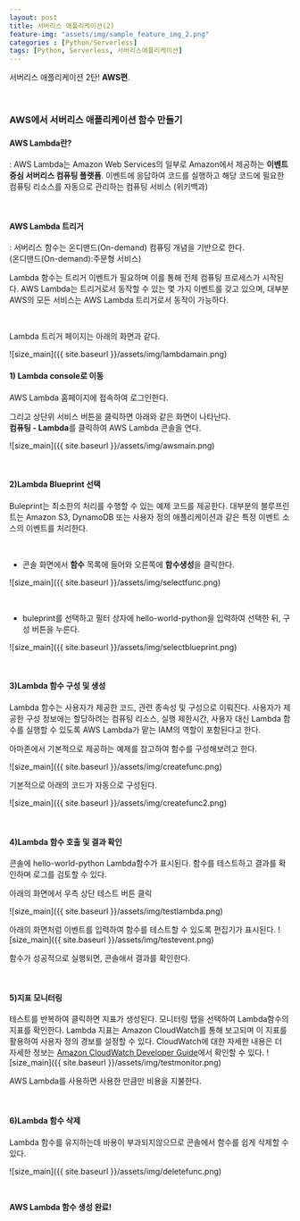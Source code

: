 ```yaml
---
layout: post
title: 서버리스 애플리케이션(2)
feature-img: "assets/img/sample_feature_img_2.png"
categories : [Python/Serverless]
tags: [Python, Serverless, 서버리스애플리케이션]
---
```


서버리스 애플리케이션 2탄! **AWS편**.

<br>

### AWS에서 서버리스 애플리케이션 함수 만들기

#### AWS Lambda란?
: AWS Lambda는 Amazon Web Services의 일부로 Amazon에서 제공하는 **이벤트 중심 서버리스 컴퓨팅 플랫폼**. 이벤트에 응답하여 코드를 실행하고 해당 코드에 필요한 컴퓨팅 리소스를 자동으로 관리하는 컴퓨팅 서비스 (위키백과)

<br>

#### AWS Lambda 트리거
: 서버리스 함수는 온디맨드(On-demand) 컴퓨팅 개념을 기반으로 한다.<br>
(온디맨드(On-demand):주문형 서비스)


Lambda 함수는 트리거 이벤트가 필요하며 이를 통해 전체 컴퓨팅 프로세스가 시작된다.
AWS Lambda는 트리거로서 동작할 수 있는 몇 가지 이벤트를 갖고 있으며, 대부분 AWS의 모든 서비스는 AWS Lambda 트리거로서 동작이 가능하다.

<br>

Lambda 트리거 페이지는 아래의 화면과 같다.

![size_main]({{ site.baseurl }}/assets/img/lambdamain.png)
<br>

#### 1) Lambda console로 이동

AWS Lambda 홈페이지에 접속하여 로그인한다.

그리고 상단위 서비스 버튼을 클릭하면 아래와 같은 화면이 나타난다.<br>
**컴퓨팅 - Lambda**를 클릭하여 AWS Lambda 콘솔을 연다.

![size_main]({{ site.baseurl }}/assets/img/awsmain.png)


<br>

#### 2)Lambda Blueprint 선택

Buleprint는 최소한의 처리를 수행할 수 있는 예제 코드를 제공한다.
대부분의 블루프린트는 Amazon S3, DynamoDB 또는 사용자 정의 애플리케이션과 같은 특정 이벤트 소스의 이벤트를 처리한다.

<br>

* 콘솔 화면에서 **함수** 목록에 들어와 오른쪽에 **함수생성**을 클릭한다.

![size_main]({{ site.baseurl }}/assets/img/selectfunc.png)

<br>

* buleprint를 선택하고 필터 상자에 hello-world-python을 입력하여 선택한 뒤, 구성 버튼을 누른다.

![size_main]({{ site.baseurl }}/assets/img/selectblueprint.png)

<br>

#### 3)Lambda 함수 구성 및 생성

Lambda 함수는 사용자가 제공한 코드, 관련 종속성 및 구성으로 이뤄진다. 사용자가 제공한 구성 정보에는 할당하려는 컴퓨팅 리소스, 실행 제한시간, 사용자 대신 Lambda 함수를 실행할 수 있도록 AWS Lambda가 맡는 IAM의 역할이 포함된다고 한다.

아마존에서 기본적으로 제공하는 예제를 참고하여 함수를 구성해보려고 한다.


![size_main]({{ site.baseurl }}/assets/img/createfunc.png)


기본적으로 아래의 코드가 자동으로 구성된다.

![size_main]({{ site.baseurl }}/assets/img/createfunc2.png)


<br>

#### 4)Lambda 함수 호출 및 결과 확인

콘솔에 hello-world-python Lambda함수가 표시된다. 함수를 테스트하고 결과를 확인하며 로그를 검토할 수 있다.


아래의 화면에서 우측 상단 테스트 버튼 클릭

![size_main]({{ site.baseurl }}/assets/img/testlambda.png)

아래의 화면처럼 이벤트를 입력하여 함수를 테스트할 수 있도록 편집기가 표시된다.
![size_main]({{ site.baseurl }}/assets/img/testevent.png)


함수가 성공적으로 실행되면, 콘솔애서 결과를 확인한다.

<br>

#### 5)지표 모니터링

테스트를 반복하여 클릭하면 지표가 생성된다. 모니터링 탭을 선택하여 Lambda함수의 지표를 확인한다.
Lambda 지표는 Amazon CloudWatch를 통해 보고되며 이 지표를 활용하여 사용자 정의 경보를 설정할 수 있다. CloudWatch에 대한 자세한 내용은 더 자세한 정보는 [Amazon CloudWatch Developer Guide](http://docs.aws.amazon.com/AmazonCloudWatch/latest/DeveloperGuide/WhatIsCloudWatch.html
)에서 확인할 수 있다.
![size_main]({{ site.baseurl }}/assets/img/testmonitor.png)

AWS Lambda를 사용하면 사용한 만큼만 비용을 지불한다.

<br>

#### 6)Lambda 함수 삭제

Lambda 함수를 유지하는데 바용이 부과되지않으므로 콘솔에서 함수를 쉽게 삭제할 수 있다.


![size_main]({{ site.baseurl }}/assets/img/deletefunc.png)

<br>

**AWS Lambda 함수 생성 완료!**